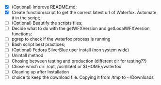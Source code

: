 - [X] \(Optional) Improve README.md;
- [X] Create function/script to get the correct latest url of Waterfox. Automate it in the script;
- [ ] \(Optional) Beautify the scripts files;
- [ ] Decide what to do with the getWFXVersion and getLocalWFXVersion functions;
- [ ] pgrep to check if the waterfox process is running
- [ ] Bash script best practices;
- [ ] \(Optional) Fedora SilverBlue user install (non system wide)
- [ ] Unintall method
- [ ] Chosing between testing and production (different dir for testing??)
- [ ] Chose which dir: /opt, /usr/lib64 or ${HOME}/waterfox
- [ ] Cleaning up after Installation
- [ ] choice to keep the download file. Copying it from /tmp to ~/Downloads
